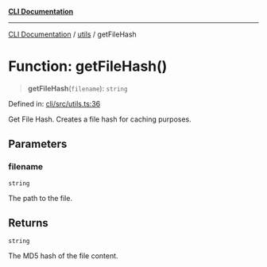 [**CLI Documentation**](../../README.md)

***

[CLI Documentation](../../README.md) / [utils](../README.md) / getFileHash

# Function: getFileHash()

> **getFileHash**(`filename`): `string`

Defined in: [cli/src/utils.ts:36](https://github.com/stonemjs/cli/blob/ae332002b2560de84ae3a35accc1d91282bd1543/src/utils.ts#L36)

Get File Hash.
Creates a file hash for caching purposes.

## Parameters

### filename

`string`

The path to the file.

## Returns

`string`

The MD5 hash of the file content.
